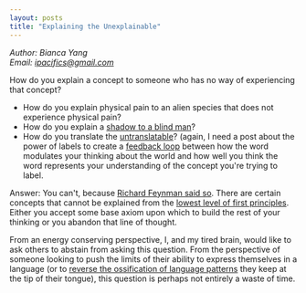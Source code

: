 ```yaml
---
layout: posts
title: "Explaining the Unexplainable"
---
```

*Author: Bianca Yang*<br>
*Email: <a href="mailto:ipacifics@gmail.com?subject=Hello from the XDRT Blog">ipacifics@gmail.com</a>*<br>

How do you explain a concept to someone who has no way of experiencing that concept?
 - How do you explain physical pain to an alien species that does
   not experience physical pain?
 - How do you explain a [shadow to a blind man](https://www.youtube.com/watch?v=NGYLAKYNVX8)?
 - How do you translate the
 [untranslatable](https://www.theintrepidguide.com/untranslatable-words-ultimate-list/)?
 (again, I need a post about the power of labels to create a [feedback
 loop](https://twitter.com/QiaochuYuan/status/1207411521392803840)
 between how the word modulates your thinking about the world and how well you
 think the word represents your understanding of the concept you're trying to
 label.

Answer: You can't, because [Richard Feynman said
so](https://www.sciencealert.com/watch-richard-feynman-on-why-he-can-t-tell-you-how-magnets-work).
There are certain concepts that cannot be explained from the [lowest level of
first principles](https://en.wikipedia.org/wiki/Turtles_all_the_way_down).
Either you accept some base axiom upon which to build the rest of your
thinking or you abandon that line of thought.

From an energy conserving perspective, I, and my tired brain, would like to ask
others to abstain from asking this question. From the perspective of someone
looking to push the limits of their ability to express themselves in a language
(or to [reverse the ossification of language
patterns](https://twitter.com/visakanv/status/1091287428948623360) they keep at
the tip of their tongue), this question is perhaps not entirely a waste of time.
